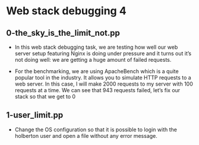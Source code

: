 <h1> Web stack debugging 4</h1>

<h2> 0-the_sky_is_the_limit_not.pp </h2>

+ In this web stack debugging task, we are testing how well our web server setup featuring Nginx is doing under pressure and it turns out it’s not doing well: we are getting a huge amount of failed requests.

+ For the benchmarking, we are using ApacheBench which is a quite popular tool in the industry. It allows you to simulate HTTP requests to a web server. In this case, I will make 2000 requests to my server with 100 requests at a time. We can see that 943 requests failed, let’s fix our stack so that we get to 0

<h2> 1-user_limit.pp </h2>

+ Change the OS configuration so that it is possible to login with the holberton user and open a file without any error message.

